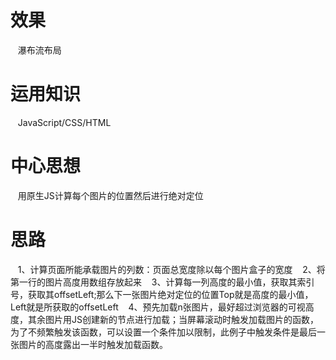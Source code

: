# 效果
    瀑布流布局
# 运用知识
    JavaScript/CSS/HTML
# 中心思想
    用原生JS计算每个图片的位置然后进行绝对定位
# 思路
    1、计算页面所能承载图片的列数：页面总宽度除以每个图片盒子的宽度
    2、将第一行的图片高度用数组存放起来
    3、计算每一列高度的最小值，获取其索引号，获取其offsetLeft;那么下一张图片绝对定位的位置Top就是高度的最小值，Left就是所获取的offsetLeft
    4、预先加载n张图片，最好超过浏览器的可视高度，其余图片用JS创建新的节点进行加载；当屏幕滚动时触发加载图片的函数，为了不频繁触发该函数，可以设置一个条件加以限制，此例子中触发条件是最后一张图片的高度露出一半时触发加载函数。
